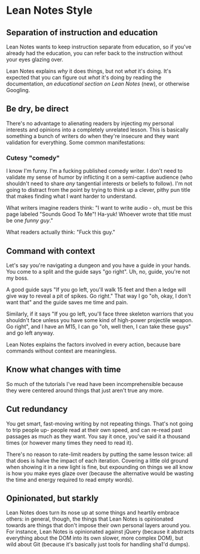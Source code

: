 # Lean Notes Style

## Separation of instruction and education

Lean Notes wants to keep instruction separate from education, so if you've already had the education, you can refer back to the instruction without your eyes glazing over.

Lean Notes explains *why* it does things, but not *what* it's doing. It's expected that you can figure out *what* it's doing by reading the documentation, *an educational section on Lean Notes* (new), or otherwise Googling.

## Be dry, be direct

There's no advantage to alienating readers by injecting my personal interests and opinions into a completely unrelated lesson. This is basically something a bunch of writers do when they're insecure and they want validation for everything. Some common manifestations:

### Cutesy "comedy"

I know I'm funny. I'm a fucking published comedy writer. I don't need to validate my sense of humor by inflicting it on a semi-captive audience (who shouldn't need to share *any* tangential interests or beliefs to follow). I'm not going to distract from the point by trying to think up a clever, pithy pun title that makes finding what I want harder to understand.

What writers imagine readers think: "I want to write audio - oh, must be this page labeled "Sounds Good To Me"! Ha-yuk! Whoever wrote that title must be one *funny guy*."

What readers actually think: "Fuck this guy."

## Command with context

Let's say you're navigating a dungeon and you have a guide in your hands. You come to a split and the guide says "go right". Uh, no, guide, you're not my boss.

A good guide says "If you go left, you'll walk 15 feet and then a ledge will give way to reveal a pit of spikes. Go right." That way I go "oh, okay, I don't want that" and the guide saves me time and pain.

Similarly, if it says "If you go left, you'll face three skeleton warriors that you shouldn't face unless you have some kind of high-power projectile weapon. Go right", and I have an M15, I can go "oh, well then, I can take these guys" and go left anyway.

Lean Notes explains the factors involved in every action, because bare commands without context are meaningless.

## Know what changes with time

So much of the tutorials I've read have been incomprehensible because they were centered around things that just aren't true any more.

## Cut redundancy

You get smart, fast-moving writing by not repeating things. That's not going to trip people up- people read at their own speed, and can re-read past passages as much as they want. You say it once, you've said it a thousand times (or however many times they need to read it).

There's no reason to rate-limit readers by putting the same lesson twice: all that does is halve the impact of each iteration. Covering a little old ground when showing it in a new light is fine, but expounding on things we all know is how you make eyes glaze over (because the alternative would be wasting the time and energy required to read empty words).

## Opinionated, but starkly

Lean Notes does turn its nose up at some things and heartily embrace others: in general, though, the things that Lean Notes is opinionated towards are things that don't impose their own personal layers around you. For instance, Lean Notes is opinionated against jQuery (because it abstracts everything about the DOM into its own slower, more complex DOM), but wild about Git (because it's basically just tools for handling sha1'd dumps).
